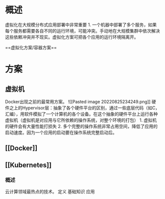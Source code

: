 # 概述
虚拟化在大规模分布式应用部署中非常重要
	1. 一个机器中部署了多个服务，如果每个服务都需要各自不同的运行环境，可能冲突。手动地在大规模集群中依次解决这些依赖冲突并不现实。虚拟化方案可把各个应用的运行环境隔离开。

==虚拟化方案/容器方案==
# 方案
## 虚拟机
Docker出现之前的最常用方案。
![[Pasted image 20220825234249.png]]
硬件之上的Hypervisor层：抽象了各个硬件平台的区别，通过一些底层代码（如C，汇编），用软件模拟了一个计算机的各个设备。在这个抽象的硬件平台上运行各种虚拟机（虚拟机是对应用与它所依赖的操作系统，对整个环境的打包）
	1. 虚拟机的硬件会有大量性能打损失
	2. 多个完整的操作系统非常占用空间，降低了应用的启动速度。因为一个应用的启动要在操作系统完整启动后。
## [[Docker]]
## [[Kubernetes]]
### 概述
云计算领域最热点的技术。
定义
基础知识
应用

